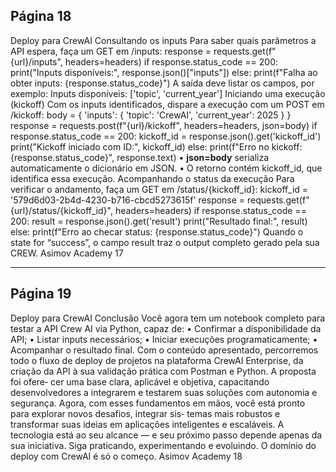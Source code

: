 ## Página 18

Deploy para CrewAI
Consultando os inputs
Para saber quais parâmetros a API espera, faça um GET em /inputs:
response = requests.get(f"{url}/inputs", headers=headers)
if response.status_code == 200:
print("Inputs disponíveis:", response.json()["inputs"])
else:
print(f"Falha ao obter inputs: {response.status_code}")
A saída deve listar os campos, por exemplo:
Inputs disponíveis: ['topic', 'current_year']
Iniciando uma execução (kickoff)
Com os inputs identificados, dispare a execução com um POST em /kickoff:
body = {
'inputs': {
'topic': 'CrewAI',
'current_year': 2025
}
}
response = requests.post(f"{url}/kickoff", headers=headers, json=body)
if response.status_code == 200:
kickoff_id = response.json().get('kickoff_id')
print("Kickoff iniciado com ID:", kickoff_id)
else:
print(f"Erro no kickoff: {response.status_code}", response.text)
• **json=body** serializa automaticamente o dicionário em JSON.
• O retorno contém kickoff_id, que identifica essa execução.
Acompanhando o status da execução
Para verificar o andamento, faça um GET em /status/{kickoff_id}:
kickoff_id = '579d6d03-2b4d-4230-b716-cbcd5273615f'
response = requests.get(f"{url}/status/{kickoff_id}", headers=headers)
if response.status_code == 200:
result = response.json().get('result')
print("Resultado final:", result)
else:
print(f"Erro ao checar status: {response.status_code}")
Quando o state for “success”, o campo result traz o output completo gerado pela sua CREW.
Asimov Academy
17


---
## Página 19

Deploy para CrewAI
Conclusão
Você agora tem um notebook completo para testar a API Crew AI via Python, capaz de:
• Confirmar a disponibilidade da API;
• Listar inputs necessários;
• Iniciar execuções programaticamente;
• Acompanhar o resultado final.
Com o conteúdo apresentado, percorremos todo o fluxo de deploy de projetos na plataforma CrewAI
Enterprise, da criação da API à sua validação prática com Postman e Python. A proposta foi ofere‑
cer uma base clara, aplicável e objetiva, capacitando desenvolvedores a integrarem e testarem suas
soluções com autonomia e segurança.
Agora, com esses fundamentos em mãos, você está pronto para explorar novos desafios, integrar sis‑
temas mais robustos e transformar suas ideias em aplicações inteligentes e escaláveis. A tecnologia
está ao seu alcance — e seu próximo passo depende apenas da sua iniciativa.
Siga praticando, experimentando e evoluindo. O domínio do deploy com CrewAI é só o começo.
Asimov Academy
18